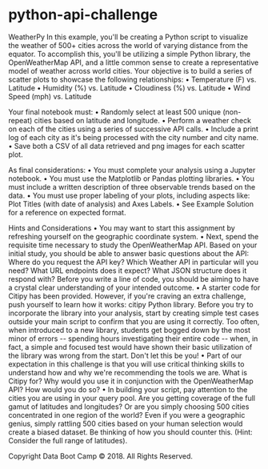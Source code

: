 # python-api-challenge


WeatherPy
In this example, you'll be creating a Python script to visualize the weather of 500+ cities across the world of varying distance from the equator. To accomplish this, you'll be utilizing a simple Python library, the OpenWeatherMap API, and a little common sense to create a representative model of weather across world cities.
Your objective is to build a series of scatter plots to showcase the following relationships:
•	Temperature (F) vs. Latitude
•	Humidity (%) vs. Latitude
•	Cloudiness (%) vs. Latitude
•	Wind Speed (mph) vs. Latitude


Your final notebook must:
•	Randomly select at least 500 unique (non-repeat) cities based on latitude and longitude.
•	Perform a weather check on each of the cities using a series of successive API calls.
•	Include a print log of each city as it's being processed with the city number and city name.
•	Save both a CSV of all data retrieved and png images for each scatter plot.


As final considerations:
•	You must complete your analysis using a Jupyter notebook.
•	You must use the Matplotlib or Pandas plotting libraries.
•	You must include a written description of three observable trends based on the data.
•	You must use proper labeling of your plots, including aspects like: Plot Titles (with date of analysis) and Axes Labels.
•	See Example Solution for a reference on expected format.


Hints and Considerations
•	You may want to start this assignment by refreshing yourself on the geographic coordinate system.
•	Next, spend the requisite time necessary to study the OpenWeatherMap API. Based on your initial study, you should be able to answer basic questions about the API: Where do you request the API key? Which Weather API in particular will you need? What URL endpoints does it expect? What JSON structure does it respond with? Before you write a line of code, you should be aiming to have a crystal clear understanding of your intended outcome.
•	A starter code for Citipy has been provided. However, if you're craving an extra challenge, push yourself to learn how it works: citipy Python library. Before you try to incorporate the library into your analysis, start by creating simple test cases outside your main script to confirm that you are using it correctly. Too often, when introduced to a new library, students get bogged down by the most minor of errors -- spending hours investigating their entire code -- when, in fact, a simple and focused test would have shown their basic utilization of the library was wrong from the start. Don't let this be you!
•	Part of our expectation in this challenge is that you will use critical thinking skills to understand how and why we're recommending the tools we are. What is Citipy for? Why would you use it in conjunction with the OpenWeatherMap API? How would you do so?
•	In building your script, pay attention to the cities you are using in your query pool. Are you getting coverage of the full gamut of latitudes and longitudes? Or are you simply choosing 500 cities concentrated in one region of the world? Even if you were a geographic genius, simply rattling 500 cities based on your human selection would create a biased dataset. Be thinking of how you should counter this. (Hint: Consider the full range of latitudes).



Copyright
Data Boot Camp © 2018. All Rights Reserved.

